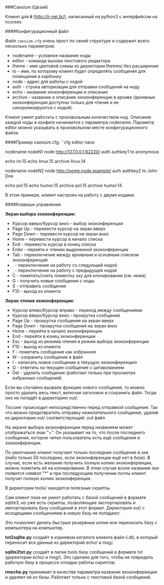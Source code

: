 ###Caesium (Цезий)

Клиент для **ii** (http://ii-net.tk/), написанный на python3 с интерфейсом на ncurses.


####Конфигурационный файл

Файл `caesium.cfg` очень прост по своей структуре и содержит всего несколько параметров:

  * nodename - условное название ноды
  * editor - команда вызова текстового редактора
  * theme - имя цветовой схемы из директории themes/ без расширения
  * to - имя, по которому клиент будет определять сообщения для помещения в карбонку
  * node - адрес для работы с нодой
  * auth - строка авторизации для отправки сообщений на ноду
  * echo - название эхоконференции и описание
  * archive - название и описание эхоконференции в архиве (архивные эхоконференции доступны только для чтения и не синхронизируются с нодой).

Клиент умеет работать с произвольным количеством нод. Описание каждой ноды в конфиге начинается с параметра nodename. Параметр editor можно указывать в произвольном месте конфигурационного файла.

####Пример caesium.cfg:
``cfg
editor nano

nodename nodeN1
node http://127.0.0.1:62220/
auth authkey1
to anonymous

echo im.15
echo linux.15
archive linux.14

nodename nodeN2
node http://some.node.example/
auth authkey2
to John Doe

echo pol.15
echo humor.15
archive pol.15
archive humor.14

В этом примере, клиент настроен на работу с двумя нодами.


####Клавиши управления

**Экран выбора эхоконференции:**

  * Курсор вверх/Курсор вниз - выбор эхоконференции
  * Page Up - перевести курсор на экран вверх
  * Page Down - перевести курсор на экран вниз
  * Home - перевести курсор в начало списка
  * End - перевести курсор в конец списка
  * Enter - перейти к чтению выделенной эхоконференции
  * Tab - переключение между архивным и основным списком эхоконференций
  * . - переключение на работу со следующей нодой
  * , - переключение на работу с предыдущей нодой
  * C - пометить/снять поментку эху для клонирования (см. ниже)
  * G - получить новые сообщения с ноды
  * S - отправить сообщения
  * F10 - выход из клиента

**Экран чтения эхоконференции:**

  * Курсор влево/Курсор вправо - переход между сообщениями
  * Курсор вверх/Курсор вниз - прокрутка сообщения
  * Page Up - прокрутка сообщения на экран вверх
  * Page Down - прокрутка сообщения на экран вниз
  * Home - перейти в начало эхоконференции
  * End - перейти в конец эхоконференции
  * Esc - выход из режима чтения в режим выбора эхоконференции
  * F10 - выход из клиента
  * F - пометить сообщение как избранное
  * W - сохранить сообщение в файл
  * I - написать новое сообщение в текущую эхоконференцию
  * Q - ответить на текущее сообщение с цитированием
  * Del - удалить сообщение (работает только при просмотре избранных сообщений)


Если вы случайно вызвали функцию нового сообщения, то можно просто удалить весь текст, включая заголовок и сохранить файл. Тогда оно не попадёт в директорию out/.

Тоссинг происходит непосредственно перед отправкой сообщения. Так что можно предотвратить отправку нежелательного сообщения, удалив из директории out/ соответствующий .out файл.

На экране выбора эхоконференции перед названием может отображаться знак "+". Он указывает на то, что после последнего сообщения, которое читал пользователь есть ещё сообщения в эхоконференции.

По умолчанию клиент получает только последние сообщения в эхе (либо только 50 последних, если эхоконференции ещё нет в базе). В случае, если есть желание получить полную копию эхоконференции, можно пометить её на клонирование. В этом случае возле названия эхи появится символ "\*" и при последующем получении почты клиент получит полную копию эхоконференции.

В директории tools/ находятся полезные скрипты.

Сам клиент пока не умеет работать с базой сообщений в формате sqlite3, но уже есть скрипты, позволяющие экспортировать и импортировать базу сообщений в этот формат. Директория out/ с исходящими сообщениями в новую базу не попадают.

Это позволяет делать быстрые резервные копии или переносить базу с компьютера на компьютер.

**txt2sqlite.py** создаёт в корневом каталоге клиента файл ii.db, в который переносит все данные из директорий echo/ и msg/.

**sqlite2txt.py** создаёт в папке tools базу сообщений в формате txt (директории echo/ и msg/). Это сделано для того, чтобы не повредить рабочую базу в процессе отладки работы скриптов.

**rmecho.py** принимает в качестве параметра название эхоконференции и удаляет её из базы. Работает только с текстовой базой сообщений.
